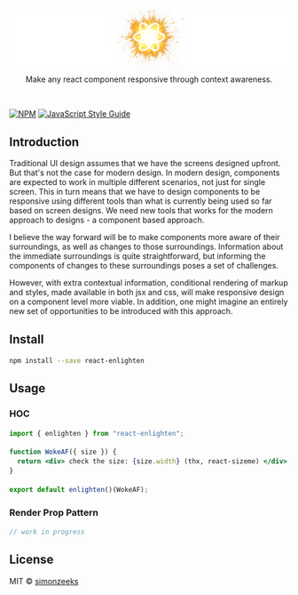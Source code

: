<p align="center">
  <img src="./.github/logo.png" width="650" />
</p>

<p align="center">
  Make any react component responsive through context awareness.
</p>

<br/>

[![NPM](https://img.shields.io/npm/v/react-enlighten.svg)](https://www.npmjs.com/package/react-enlighten) [![JavaScript Style Guide](https://img.shields.io/badge/code_style-standard-brightgreen.svg)](https://standardjs.com)

## Introduction

Traditional UI design assumes that we have the screens designed upfront. But
that's not the case for modern design. In modern design, components are
expected to work in multiple different scenarios, not just for single screen. This
in turn means that we have to design components to be responsive using
different tools than what is currently being used so far based on screen
designs. We need new tools that works for the modern approach to designs - a
component based approach.

I believe the way forward will be to make components more aware of their
surroundings, as well as changes to those surroundings. Information about the
immediate surroundings is quite straightforward, but informing the
components of changes to these surroundings poses a set of challenges.

However, with extra contextual information, conditional rendering of markup
and styles, made available in both jsx and css, will make responsive design on
a component level more viable. In addition, one might imagine an entirely
new set of opportunities to be introduced with this approach.

## Install

```bash
npm install --save react-enlighten
```

## Usage

### HOC

```jsx
import { enlighten } from "react-enlighten";

function WokeAF({ size }) {
  return <div> check the size: {size.width} (thx, react-sizeme) </div>;
}

export default enlighten()(WokeAF);
```

### Render Prop Pattern

```jsx
// work in progress
```

## License

MIT © [simonzeeks](https://github.com/simonzeeks)
